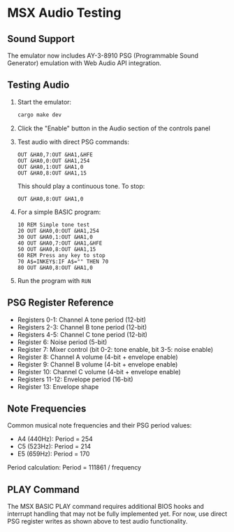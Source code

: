 # MSX Audio Testing

## Sound Support

The emulator now includes AY-3-8910 PSG (Programmable Sound Generator) emulation with Web Audio API integration.

## Testing Audio

1. Start the emulator:
   ```bash
   cargo make dev
   ```

2. Click the "Enable" button in the Audio section of the controls panel

3. Test audio with direct PSG commands:
   ```basic
   OUT &HA0,7:OUT &HA1,&HFE
   OUT &HA0,0:OUT &HA1,254
   OUT &HA0,1:OUT &HA1,0
   OUT &HA0,8:OUT &HA1,15
   ```
   
   This should play a continuous tone. To stop:
   ```basic
   OUT &HA0,8:OUT &HA1,0
   ```

4. For a simple BASIC program:
   ```basic
   10 REM Simple tone test
   20 OUT &HA0,0:OUT &HA1,254
   30 OUT &HA0,1:OUT &HA1,0
   40 OUT &HA0,7:OUT &HA1,&HFE
   50 OUT &HA0,8:OUT &HA1,15
   60 REM Press any key to stop
   70 A$=INKEY$:IF A$="" THEN 70
   80 OUT &HA0,8:OUT &HA1,0
   ```

4. Run the program with `RUN`

## PSG Register Reference

- Registers 0-1: Channel A tone period (12-bit)
- Registers 2-3: Channel B tone period (12-bit)
- Registers 4-5: Channel C tone period (12-bit)
- Register 6: Noise period (5-bit)
- Register 7: Mixer control (bit 0-2: tone enable, bit 3-5: noise enable)
- Register 8: Channel A volume (4-bit + envelope enable)
- Register 9: Channel B volume (4-bit + envelope enable)
- Register 10: Channel C volume (4-bit + envelope enable)
- Registers 11-12: Envelope period (16-bit)
- Register 13: Envelope shape

## Note Frequencies

Common musical note frequencies and their PSG period values:
- A4 (440Hz): Period = 254
- C5 (523Hz): Period = 214
- E5 (659Hz): Period = 170

Period calculation: Period = 111861 / frequency

## PLAY Command

The MSX BASIC PLAY command requires additional BIOS hooks and interrupt handling that may not be fully implemented yet. For now, use direct PSG register writes as shown above to test audio functionality.